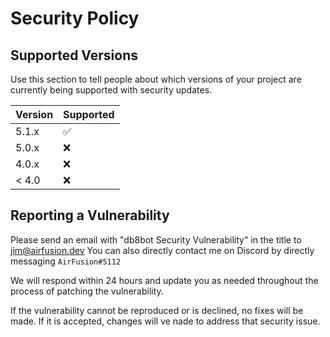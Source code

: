 # Security Policy

## Supported Versions

Use this section to tell people about which versions of your project are
currently being supported with security updates.

| Version | Supported          |
| ------- | ------------------ |
| 5.1.x   | :white_check_mark: |
| 5.0.x   | :x:                |
| 4.0.x   | :x:                |
| < 4.0   | :x:                |

## Reporting a Vulnerability

Please send an email with "db8bot Security Vulnerability" in the title to jim@airfusion.dev
You can also directly contact me on Discord by directly messaging `AirFusion#5112`

We will respond within 24 hours and update you as needed throughout the process of patching the vulnerability.

If the vulnerability cannot be reproduced or is declined, no fixes will be made. If it is accepted, changes will ve nade to address that security issue.